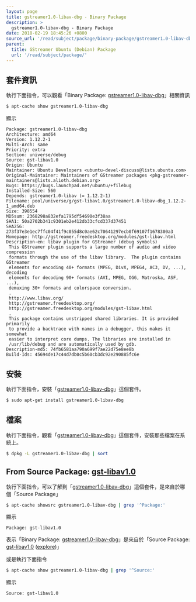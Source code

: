 ```yaml
---
layout: page
title: gstreamer1.0-libav-dbg - Binary Package
description: >
  gstreamer1.0-libav-dbg - Binary Package
date: 2018-02-19 18:45:26 +0800
source_url: '/read/subject/package/binary-package/gstreamer1.0-libav-dbg/index.md'
parent:
  title: GStreamer Ubuntu (Debian) Package
  url: '/read/subject/package/'
---
```



## 套件資訊

執行下面指令，可以觀看「Binary Package: [gstreamer1.0-libav-dbg](https://packages.ubuntu.com/artful/gstreamer1.0-libav-dbg)」相關資訊

``` sh
$ apt-cache show gstreamer1.0-libav-dbg
```

顯示

```
Package: gstreamer1.0-libav-dbg
Architecture: amd64
Version: 1.12.2-1
Multi-Arch: same
Priority: extra
Section: universe/debug
Source: gst-libav1.0
Origin: Ubuntu
Maintainer: Ubuntu Developers <ubuntu-devel-discuss@lists.ubuntu.com>
Original-Maintainer: Maintainers of GStreamer packages <pkg-gstreamer-maintainers@lists.alioth.debian.org>
Bugs: https://bugs.launchpad.net/ubuntu/+filebug
Installed-Size: 560
Depends: gstreamer1.0-libav (= 1.12.2-1)
Filename: pool/universe/g/gst-libav1.0/gstreamer1.0-libav-dbg_1.12.2-1_amd64.deb
Size: 398554
MD5sum: 2368298a832efa1795df54690e3f38aa
SHA1: 50a2702b341c9301eb2e412db33cfcd337d37451
SHA256: 273f37e3e1ec7ffc04f41f9c055d8c0ae62c70641297ecb0f69107f1678300a3
Homepage: http://gstreamer.freedesktop.org/modules/gst-libav.html
Description-en: libav plugin for GStreamer (debug symbols)
 This GStreamer plugin supports a large number of audio and video compression
 formats through the use of the libav library.  The plugin contains GStreamer
 elements for encoding 40+ formats (MPEG, DivX, MPEG4, AC3, DV, ...), decoding
 elements for decoding 90+ formats (AVI, MPEG, OGG, Matroska, ASF, ...),
 demuxing 30+ formats and colorspace conversion.
 .
 http://www.libav.org/
 http://gstreamer.freedesktop.org/
 http://gstreamer.freedesktop.org/modules/gst-libav.html
 .
 This package contains unstripped shared libraries. It is provided primarily
 to provide a backtrace with names in a debugger, this makes it somewhat
 easier to interpret core dumps. The libraries are installed in
 /usr/lib/debug and are automatically used by gdb.
Description-md5: 74fb6581aa790a699f7ae22d75e8ee8b
Build-Ids: 45694de17c44d7db0c5b60cb3dc92e290885fc6e

```

## 安裝

執行下面指令，安裝「[gstreamer1.0-libav-dbg](https://packages.ubuntu.com/artful/gstreamer1.0-libav-dbg)」這個套件。

``` sh
$ sudo apt-get install gstreamer1.0-libav-dbg
```

## 檔案

執行下面指令，觀看「[gstreamer1.0-libav-dbg](https://packages.ubuntu.com/artful/gstreamer1.0-libav-dbg)」這個套件，安裝那些檔案在系統上。

``` sh
$ dpkg -L gstreamer1.0-libav-dbg | sort
```


## From Source Package: [gst-libav1.0](/book-framework-gstreamer/read/subject/package/source-package/gst-libav1.0)

執行下面指令，可以了解到「[gstreamer1.0-libav-dbg](https://packages.ubuntu.com/artful/gstreamer1.0-libav-dbg)」這個套件，是來自於哪個「Source Package」

``` sh
$ apt-cache showsrc gstreamer1.0-libav-dbg | grep '^Package:'
```

顯示

```
Package: gst-libav1.0
```
表示「Binary Package: [gstreamer1.0-libav-dbg](https://packages.ubuntu.com/artful/gstreamer1.0-libav-dbg)」是來自於「Source Package: [gst-libav1.0](https://packages.ubuntu.com/source/artful/gst-libav1.0) ([explore](/book-framework-gstreamer/read/subject/package/source-package/gst-libav1.0))」

或是執行下面指令

``` sh
$ apt-cache show gstreamer1.0-libav-dbg | grep '^Source:'
```

顯示

```
Source: gst-libav1.0
```
